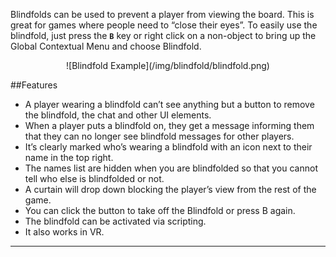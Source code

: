 Blindfolds can be used to prevent a player from viewing the board. This is great for games where people need to “close their eyes”. To easily use the blindfold, just press the **`B`** key or right click on a non-object to bring up the Global Contextual Menu and choose Blindfold.

<center>![Blindfold Example](/img/blindfold/blindfold.png)</center>

##Features
* A player wearing a blindfold can’t see anything but a button to remove the blindfold, the chat and other UI elements.
* When a player puts a blindfold on, they get a message informing them that they can no longer see blindfold messages for other players.
* It’s clearly marked who’s wearing a blindfold with an icon next to their name in the top right.
* The names list are hidden when you are blindfolded so that you cannot tell who else is blindfolded or not.
* A curtain will drop down blocking the player’s view from the rest of the game.
* You can click the button to take off the Blindfold or press B again.
* The blindfold can be activated via scripting.
* It also works in VR.

---
